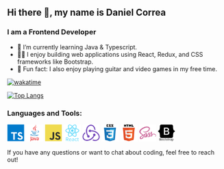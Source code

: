 <!--
**Daniel3132/Daniel3132** is a ✨ _special_ ✨ repository because its `README.md` (this file) appears on your GitHub profile.
-->
## Hi there 👋, my name is Daniel Correa 
### I am a Frontend Developer

- 🌱 I’m currently learning Java & Typescript.
- 👨‍💻 I enjoy building web applications using React, Redux, and CSS frameworks like Bootstrap.
- 🎸 Fun fact: I also enjoy playing guitar and video games in my free time.

[![wakatime](https://wakatime.com/badge/user/1ffd7a47-c953-4b69-96be-1968006bc8fc.svg)](https://wakatime.com/@1ffd7a47-c953-4b69-96be-1968006bc8fc)

[![Top Langs](https://github-readme-stats.vercel.app/api/top-langs/?username=daniel3132&hide=CSS&langs_count=8&theme=dark&layout=compact)](https://github.com/anuraghazra/github-readme-stats)


### Languages and Tools:

<p align="left">
  <img src="https://raw.githubusercontent.com/devicons/devicon/master/icons/typescript/typescript-original.svg" alt="typescript" width="40" height="40"/>
  <img src="https://raw.githubusercontent.com/devicons/devicon/master/icons/java/java-original-wordmark.svg" alt="java" width="40" height="40"/>
  <img src="https://raw.githubusercontent.com/devicons/devicon/master/icons/javascript/javascript-original.svg" alt="JavaScript" width="40" height="40"/>
  <img src="https://raw.githubusercontent.com/devicons/devicon/master/icons/react/react-original-wordmark.svg" alt="React" width="40" height="40"/>
  <img src="https://raw.githubusercontent.com/devicons/devicon/master/icons/redux/redux-original.svg" alt="Redux" width="40" height="40"/>
  <img src="https://raw.githubusercontent.com/devicons/devicon/master/icons/css3/css3-original-wordmark.svg" alt="CSS3" width="40" height="40"/>
  <img src="https://raw.githubusercontent.com/devicons/devicon/master/icons/html5/html5-original-wordmark.svg" alt="HTML5" width="40" height="40"/>
  <img src="https://raw.githubusercontent.com/devicons/devicon/master/icons/sass/sass-original.svg" alt="Sass" width="40" height="40"/>
  <img src="https://raw.githubusercontent.com/devicons/devicon/master/icons/bootstrap/bootstrap-plain-wordmark.svg" alt="Bootstrap" width="40" height="40"/>
</p>

If you have any questions or want to chat about coding, feel free to reach out!
